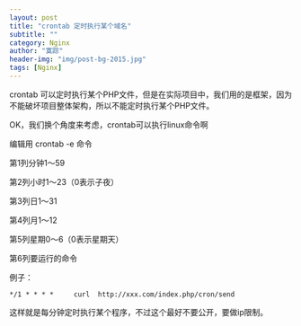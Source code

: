 ```yaml
---
layout: post
title: "crontab 定时执行某个域名"
subtitle: ""
category: Nginx
author: "寞踪"
header-img: "img/post-bg-2015.jpg"
tags: [Nginx]
---
```


crontab 可以定时执行某个PHP文件，但是在实际项目中，我们用的是框架，因为不能破坏项目整体架构，所以不能定时执行某个PHP文件。

OK，我们换个角度来考虑，crontab可以执行linux命令啊

编辑用 crontab -e 命令

第1列分钟1～59

第2列小时1～23（0表示子夜）

第3列日1～31

第4列月1～12

第5列星期0～6（0表示星期天）

第6列要运行的命令

例子：

    */1 * * * *     curl  http://xxx.com/index.php/cron/send

这样就是每分钟定时执行某个程序，不过这个最好不要公开，要做ip限制。